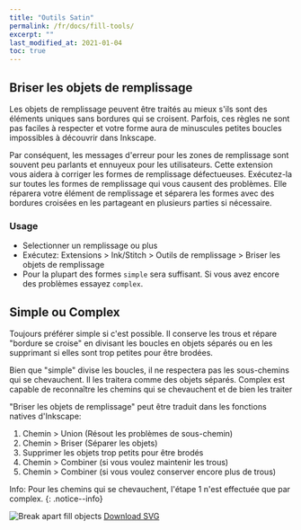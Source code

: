 ```yaml
---
title: "Outils Satin"
permalink: /fr/docs/fill-tools/
excerpt: ""
last_modified_at: 2021-01-04
toc: true
---
```

## Briser les objets de remplissage

Les objets de remplissage peuvent être traités au mieux s'ils sont des éléments uniques sans bordures qui se croisent. Parfois, ces règles ne sont pas faciles à respecter et votre forme aura de minuscules petites boucles impossibles à découvrir dans Inkscape.

Par conséquent, les messages d'erreur pour les zones de remplissage sont souvent peu parlants et ennuyeux pour les utilisateurs. Cette extension vous aidera à corriger les formes de remplissage défectueuses. Exécutez-la sur toutes les formes de remplissage qui vous causent des problèmes. Elle réparera votre élément de remplissage et séparera les formes avec des bordures croisées en les partageant en plusieurs parties si nécessaire.


### Usage

* Selectionner un remplissage ou plus
* Exécutez: Extensions > Ink/Stitch  > Outils de remplissage > Briser les objets de remplissage
* Pour la plupart des formes `simple` sera suffisant. Si vous avez encore des problèmes essayez `complex`.

## Simple ou Complex

Toujours préférer simple si c'est possible. Il conserve les trous et répare "bordure se croise" en divisant les boucles en objets séparés ou en les supprimant si elles sont trop petites pour être brodées.

Bien que "simple" divise les boucles, il ne respectera pas les sous-chemins qui se chevauchent. Il les traitera comme des objets séparés. Complex est capable de reconnaître les chemins qui se chevauchent et de bien les traiter

"Briser les objets de remplissage" peut être traduit dans les fonctions natives d'Inkscape:

 1. Chemin > Union (Résout les problèmes de sous-chemin)
 2. Chemin > Briser (Séparer les objets)
 3. Supprimer les objets trop petits pour être brodés
 4. Chemin > Combiner (si vous voulez maintenir les trous)
 5. Chemin > Combiner (si vous voulez conserver encore plus de trous)

Info: Pour les chemins qui se chevauchent, l'étape 1 n'est effectuée que par complex.
{: .notice--info}

![Break apart fill objects](/assets/images/docs/en/break_apart.jpg)
[Download SVG](/assets/images/docs/en/break_apart.svg)

